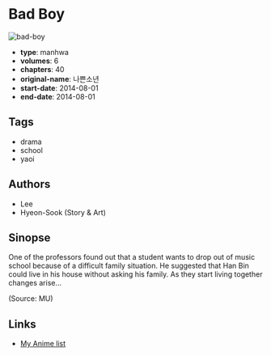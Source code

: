 # Bad Boy

![bad-boy](https://cdn.myanimelist.net/images/manga/3/247612.jpg)

-   **type**: manhwa
-   **volumes**: 6
-   **chapters**: 40
-   **original-name**: 나쁜소년
-   **start-date**: 2014-08-01
-   **end-date**: 2014-08-01

## Tags

-   drama
-   school
-   yaoi

## Authors

-   Lee
-   Hyeon-Sook (Story & Art)

## Sinopse

One of the professors found out that a student wants to drop out of music school because of a difficult family situation. He suggested that Han Bin could live in his house without asking his family. As they start living together changes arise...

(Source: MU)

## Links

-   [My Anime list](https://myanimelist.net/manga/107895/Bad_Boy)
